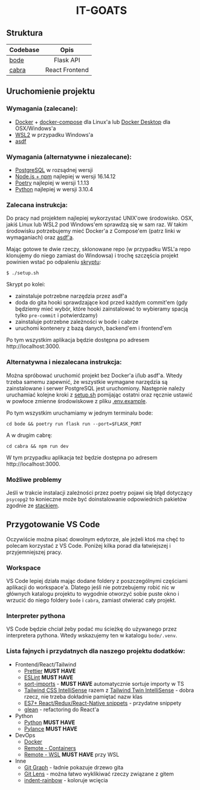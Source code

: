 <h1 align="center">
IT-GOATS
</h1>

## Struktura

| Codebase              |          Opis             |
| :-------------------- | :-----------------------: |
| [bode](bode)          |       Flask API           |
| [cabra](cabra)        |     React Frontend        |

## Uruchomienie projektu

### Wymagania (zalecane):
- [Docker](https://docs.docker.com/get-docker/) + [docker-compose](https://docs.docker.com/compose/) dla Linux'a lub [Docker Desktop](https://docs.docker.com/get-docker/) dla OSX/Windows'a
- [WSL2](https://docs.microsoft.com/en-us/windows/wsl/install) w przypadku Windows'a
- [asdf](https://github.com/asdf-vm/asdf)

### Wymagania (alternatywne i niezalecane):
- [PostgreSQL](https://www.postgresql.org/) w rozsądnej wersji
- [Node.js + npm](https://nodejs.org/en/) najlepiej w wersji 16.14.12
- [Poetry](https://python-poetry.org/) najlepiej w wersji 1.1.13
- [Python](https://www.python.org/downloads/) najlepiej w wersji 3.10.4

### Zalecana instrukcja:

Do pracy nad projektem najlepiej wykorzystać UNIX'owe środowisko.
OSX, jakiś Linux lub WSL2 pod Windows'em sprawdzą się w sam raz. W takim środowisku potrzebujemy mieć Docker'a z Compose'em (patrz linki w wymaganiach) oraz [asdf'a](https://asdf-vm.com/guide/getting-started.html).

Mając gotowe te dwie rzeczy, sklonowane repo (w przypadku WSL'a repo klonujemy do niego zamiast do Windowsa) i trochę szczęścia projekt powinien wstać po odpaleniu [skryptu](setup.sh):
```
$ ./setup.sh
```

Skrypt po kolei:
- zainstaluje potrzebne narzędzia przez asdf'a
- doda do gita hooki sprawdzające kod przed każdym commit'em (gdy będziemy mieć wybór, które hooki zainstalować to wybieramy spacją tylko `pre-commit` i potwierdzamy)
- zainstaluje potrzebne zależności w bode i cabrze
- uruchomi kontenery z bazą danych, backend'em i frontend'em

Po tym wszystkim aplikacja będzie dostępna po adresem http://localhost:3000.

### Alternatywna i niezalecana instrukcja:

Można spróbować uruchomić projekt bez Docker'a i/lub asdf'a. Wtedy trzeba samemu zapewnić, że wszystkie wymagane narzędzia są zainstalowane i  serwer PostgreSQL jest uruchomiony. Następnie należy uruchamiać kolejne kroki z [setup.sh](setup.sh) pomijając ostatni oraz ręcznie ustawić w powłoce zmienne środowiskowe z pliku [.env.example](.env.example).

Po tym wszystkim uruchamiamy w jednym terminalu bode:
```
cd bode && poetry run flask run --port=$FLASK_PORT
```
A w drugim cabrę:
```
cd cabra && npm run dev
```

W tym przypadku aplikacja też będzie dostępna po adresem http://localhost:3000.

### Możliwe problemy
Jeśli w trakcie instalacji zależności przez poetry pojawi się błąd dotyczący `psycopg2` to konieczne może być doinstalowanie odpowiednich pakietów zgodnie ze [stackiem](https://stackoverflow.com/questions/11618898/pg-config-executable-not-found).


## Przygotowanie VS Code

Oczywiście można pisać dowolnym edytorze, ale jeżeli ktoś ma chęć to polecam korzystać z VS Code. Poniżej kilka porad dla łatwiejszej i przyjemniejszej pracy.

### Workspace

VS Code lepiej działa mając dodane foldery z poszczególnymi częściami aplikacji do workspace'a. Dlatego jeśli nie potrzebujemy robić nic w głównych katalogu projektu to wygodnie otworzyć sobie puste okno i wrzucić do niego foldery `bode` i `cabra`, zamiast otwierać cały projekt.

### Interpreter pythona

VS Code będzie chciał żeby podać mu ścieżkę do używanego przez interpretera pythona. Wtedy wskazujemy ten w katalogu `bode/.venv`.


### Lista fajnych i przydatnych dla naszego projektu dodatków:
- Frontend/React/Tailwind
  - [Prettier](https://marketplace.visualstudio.com/items?itemName=esbenp.prettier-vscode) **MUST HAVE**
  - [ESLint](https://marketplace.visualstudio.com/items?itemName=dbaeumer.vscode-eslint) **MUST HAVE**
  - [sort-imports](https://marketplace.visualstudio.com/items?itemName=amatiasq.sort-imports) - **MUST HAVE** automatycznie sortuje importy w TS
  - [Tailwind CSS IntelliSense](https://marketplace.visualstudio.com/items?itemName=bradlc.vscode-tailwindcss) razem z [Tailwind Twin IntelliSense](https://marketplace.visualstudio.com/items?itemName=lightyen.tailwindcss-intellisense-twin) - dobra rzecz, nie trzeba dokładnie pamiętać nazw klas
  - [ES7+ React/Redux/React-Native snippets](https://marketplace.visualstudio.com/items?itemName=dsznajder.es7-react-js-snippets) - przydatne snippety
  - [glean](https://marketplace.visualstudio.com/items?itemName=wix.glean) - refactoring do React'a
- Python
  - [Python](https://marketplace.visualstudio.com/items?itemName=ms-python.python) **MUST HAVE**
  - [Pylance](https://marketplace.visualstudio.com/items?itemName=ms-python.vscode-pylance) **MUST HAVE**
- DevOps
  - [Docker](https://marketplace.visualstudio.com/items?itemName=ms-azuretools.vscode-docker)
  - [Remote - Containers](https://marketplace.visualstudio.com/items?itemName=ms-vscode-remote.remote-containers) 
  - [Remote - WSL](https://marketplace.visualstudio.com/items?itemName=ms-vscode-remote.remote-wsl) **MUST HAVE** przy WSL
- Inne
  - [Git Graph](https://marketplace.visualstudio.com/items?itemName=mhutchie.git-graph) - ładnie pokazuje drzewo gita
  - [Git Lens](https://marketplace.visualstudio.com/items?itemName=eamodio.gitlens) - można łatwo wyklikiwać rzeczy związane z gitem
  - [indent-rainbow](https://marketplace.visualstudio.com/items?itemName=oderwat.indent-rainbow) - koloruje wcięcia